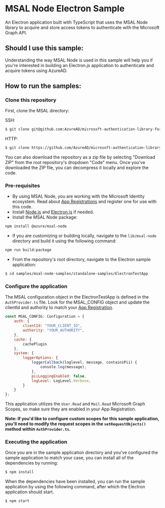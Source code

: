 # MSAL Node Electron Sample

An Electron application built with TypeScript that uses the MSAL Node library to acquire and store access tokens to authenticate with the Microsoft Graph API. 

## Should I use this sample:

Understanding the way MSAL Node is used in this sample will help you if you're interested in building an Electron.js application to authenticate and acquire tokens using AzureAD.

## How to run the samples:

### Clone this repository

First, clone the MSAL directory:

SSH:

```bash
$ git clone git@github.com:AzureAD/microsoft-authentication-library-for-js.git
```

HTTP:

```bash
$ git clone https://github.com/AzureAD/microsoft-authentication-library-for-js.git
```

You can also download the repository as a zip file by selecting "Download ZIP" from the root repository's dropdown "Code" menu. Once you've downloaded the ZIP file, you can decompress it locally and explore the code.

### Pre-requisites
- By using MSAL Node, you are working with the Microsoft Identity ecosystem. Read about [App Registrations](https://docs.microsoft.com/en-us/graph/auth-register-app-v2) and register one for use with this code.
- Install [Node.js](https://nodejs.org/en/) and [Electron.js](https://www.electronjs.org/) if needed.
- Install the MSAL Node package:  
```bash
npm install @azure/msal-node
```
- If you are customizing or building locally, navigate to the `lib/msal-node` directory and build it using the following command:
```bash
npm run build:package
```
- From the repository's root directory, navigate to the Electron sample application:

```bash
$ cd samples/msal-node-samples/standalone-samples/ElectronTestApp
```

### Configure the application

The MSAL configuration object in the ElectronTestApp is defined in the `AuthProvider.ts` file. Look for the MSAL_CONFIG object and update the clientId and authority to match your [App Registration](https://docs.microsoft.com/en-us/graph/auth-register-app-v2).

```javascript
const MSAL_CONFIG: Configuration = {
    auth: {
        clientId: "YOUR_CLIENT_ID",
        authority: "YOUR_AUTHORITY",
    },
    cache: {
        cachePlugin
    },
    system: {
        loggerOptions: {
            loggerCallback(loglevel, message, containsPii) {
                console.log(message);
            },
            piiLoggingEnabled: false,
            logLevel: LogLevel.Verbose,
        }
    }
};
```

This application utilizes the `User.Read` and `Mail.Read` Microsoft Graph Scopes, so make sure they are enabled in your App Registration.

**Note: If you'd like to configure custom scopes for this sample application, you'll need to modify the request scopes in the `setRequestObjects()` method within `AuthProvider.ts`.**

### Executing the application

Once you are in the sample application directory and you've configured the sample application to match your case, you can install all of the dependencies by running:

```bash
$ npm install
```

When the dependencies have been installed, you can run the sample application by using the following command, after which the Electron application should start.

```bash
$ npm start
```

